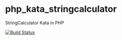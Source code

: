 php_kata_stringcalculator
=========================

StringCalculator Kata in PHP

[![Build Status](https://travis-ci.org/stevenklar/php_kata_stringcalculator.png?branch=master)](https://travis-ci.org/stevenklar/php_kata_stringcalculator)
